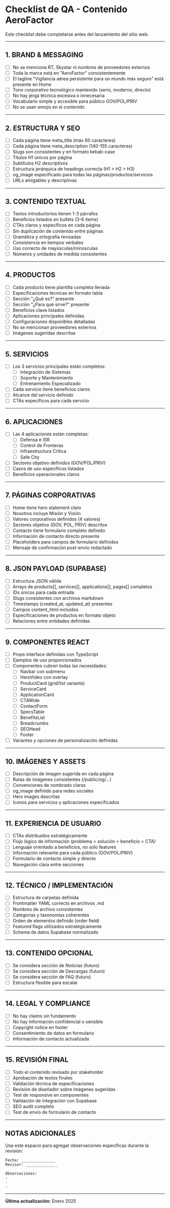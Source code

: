 # Checklist de QA - Contenido AeroFactor

Este checklist debe completarse antes del lanzamiento del sitio web.

---

## 1. BRAND & MESSAGING

- [ ] No se menciona RT, Skystar ni nombres de proveedores externos
- [ ] Toda la marca está en "AeroFactor" consistentemente
- [ ] El tagline "Vigilancia aérea persistente para un mundo más seguro" está presente en Home
- [ ] Tono corporativo tecnológico mantenido (serio, moderno, directo)
- [ ] No hay jerga técnica excesiva o innecesaria
- [ ] Vocabulario simple y accesible para público GOV/POL/PRIV
- [ ] No se usan emojis en el contenido

---

## 2. ESTRUCTURA Y SEO

- [ ] Cada página tiene meta_title (máx 60 caracteres)
- [ ] Cada página tiene meta_description (140-155 caracteres)
- [ ] Slugs son consistentes y en formato kebab-case
- [ ] Títulos H1 únicos por página
- [ ] Subtítulos H2 descriptivos
- [ ] Estructura jerárquica de headings correcta (H1 > H2 > H3)
- [ ] og_image especificado para todas las páginas/productos/servicios
- [ ] URLs amigables y descriptivas

---

## 3. CONTENIDO TEXTUAL

- [ ] Textos introductorios tienen 1-3 párrafos
- [ ] Beneficios listados en bullets (3-6 items)
- [ ] CTAs claros y específicos en cada página
- [ ] Sin duplicación de contenido entre páginas
- [ ] Gramática y ortografía revisadas
- [ ] Consistencia en tiempos verbales
- [ ] Uso correcto de mayúsculas/minúsculas
- [ ] Números y unidades de medida consistentes

---

## 4. PRODUCTOS

- [ ] Cada producto tiene plantilla completa llenada
- [ ] Especificaciones técnicas en formato tabla
- [ ] Sección "¿Qué es?" presente
- [ ] Sección "¿Para qué sirve?" presente
- [ ] Beneficios clave listados
- [ ] Aplicaciones principales definidas
- [ ] Configuraciones disponibles detalladas
- [ ] No se mencionan proveedores externos
- [ ] Imágenes sugeridas descritas

---

## 5. SERVICIOS

- [ ] Los 3 servicios principales están completos:
  - [ ] Integración de Sistemas
  - [ ] Soporte y Mantenimiento
  - [ ] Entrenamiento Especializado
- [ ] Cada servicio tiene beneficios claros
- [ ] Alcance del servicio definido
- [ ] CTAs específicos para cada servicio

---

## 6. APLICACIONES

- [ ] Las 4 aplicaciones están completas:
  - [ ] Defensa e ISR
  - [ ] Control de Fronteras
  - [ ] Infraestructura Crítica
  - [ ] Safe City
- [ ] Sectores objetivo definidos (GOV/POL/PRIV)
- [ ] Casos de uso específicos listados
- [ ] Beneficios operacionales claros

---

## 7. PÁGINAS CORPORATIVAS

- [ ] Home tiene hero statement claro
- [ ] Nosotros incluye Misión y Visión
- [ ] Valores corporativos definidos (4 valores)
- [ ] Sectores objetivo (GOV, POL, PRIV) descritos
- [ ] Contacto tiene formulario completo definido
- [ ] Información de contacto directo presente
- [ ] Placeholders para campos de formulario definidos
- [ ] Mensaje de confirmación post-envío redactado

---

## 8. JSON PAYLOAD (SUPABASE)

- [ ] Estructura JSON válida
- [ ] Arrays de products[], services[], applications[], pages[] completos
- [ ] IDs únicos para cada entrada
- [ ] Slugs consistentes con archivos markdown
- [ ] Timestamps (created_at, updated_at) presentes
- [ ] Campos content_html incluidos
- [ ] Especificaciones de productos en formato objeto
- [ ] Relaciones entre entidades definidas

---

## 9. COMPONENTES REACT

- [ ] Props interface definidas con TypeScript
- [ ] Ejemplos de uso proporcionados
- [ ] Componentes cubren todas las necesidades:
  - [ ] Navbar con submenu
  - [ ] HeroVideo con overlay
  - [ ] ProductCard (grid/list variants)
  - [ ] ServiceCard
  - [ ] ApplicationCard
  - [ ] CTAWide
  - [ ] ContactForm
  - [ ] SpecsTable
  - [ ] BenefitsList
  - [ ] Breadcrumbs
  - [ ] SEOHead
  - [ ] Footer
- [ ] Variantes y opciones de personalización definidas

---

## 10. IMÁGENES Y ASSETS

- [ ] Descripción de imagen sugerida en cada página
- [ ] Rutas de imágenes consistentes (/public/og/...)
- [ ] Convenciones de nombrado claras
- [ ] og_image definido para redes sociales
- [ ] Hero images descritas
- [ ] Iconos para servicios y aplicaciones especificados

---

## 11. EXPERIENCIA DE USUARIO

- [ ] CTAs distribuidos estratégicamente
- [ ] Flujo lógico de información (problema > solución > beneficio > CTA)
- [ ] Lenguaje orientado a beneficios, no solo features
- [ ] Información relevante para cada público (GOV/POL/PRIV)
- [ ] Formulario de contacto simple y directo
- [ ] Navegación clara entre secciones

---

## 12. TÉCNICO / IMPLEMENTACIÓN

- [ ] Estructura de carpetas definida
- [ ] Frontmatter YAML correcto en archivos .md
- [ ] Nombres de archivo consistentes
- [ ] Categorías y taxonomías coherentes
- [ ] Orden de elementos definido (order field)
- [ ] Featured flags utilizados estratégicamente
- [ ] Schema de datos Supabase normalizado

---

## 13. CONTENIDO OPCIONAL

- [ ] Se considera sección de Noticias (futuro)
- [ ] Se considera sección de Descargas (futuro)
- [ ] Se considera sección de FAQ (futuro)
- [ ] Estructura flexible para escalar

---

## 14. LEGAL Y COMPLIANCE

- [ ] No hay claims sin fundamento
- [ ] No hay información confidencial o sensible
- [ ] Copyright notice en footer
- [ ] Consentimiento de datos en formulario
- [ ] Información de contacto actualizada

---

## 15. REVISIÓN FINAL

- [ ] Todo el contenido revisado por stakeholder
- [ ] Aprobación de textos finales
- [ ] Validación técnica de especificaciones
- [ ] Revisión de diseñador sobre imágenes sugeridas
- [ ] Test de responsive en componentes
- [ ] Validación de integración con Supabase
- [ ] SEO audit completo
- [ ] Test de envío de formulario de contacto

---

## NOTAS ADICIONALES

Usa este espacio para agregar observaciones específicas durante la revisión:

```
Fecha: _______________
Revisor: ______________

Observaciones:
-
-
-
```

---

**Última actualización:** Enero 2025
